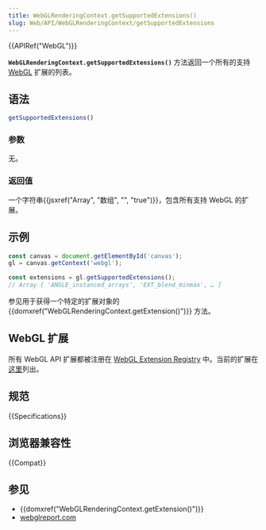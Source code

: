 ```yaml
---
title: WebGLRenderingContext.getSupportedExtensions()
slug: Web/API/WebGLRenderingContext/getSupportedExtensions
---
```


{{APIRef("WebGL")}}

**`WebGLRenderingContext.getSupportedExtensions()`** 方法返回一个所有的支持 [WebGL](/zh-CN/docs/Web/API/WebGL_API) 扩展的列表。

## 语法

```js
getSupportedExtensions()
```

### 参数

无。

### 返回值

一个字符串{{jsxref("Array", "数组", "", "true")}}，包含所有支持 WebGL 的扩展。

## 示例

```js
const canvas = document.getElementById('canvas');
gl = canvas.getContext('webgl');

const extensions = gl.getSupportedExtensions();
// Array [ 'ANGLE_instanced_arrays', 'EXT_blend_minmax', … ]
```

参见用于获得一个特定的扩展对象的 {{domxref("WebGLRenderingContext.getExtension()")}} 方法。

## WebGL 扩展

所有 WebGL API 扩展都被注册在 [WebGL Extension Registry](https://www.khronos.org/registry/webgl/extensions/) 中。当前的扩展在[这里](/zh-CN/docs/Web/API/WebGL_API#扩展)列出。

## 规范

{{Specifications}}

## 浏览器兼容性

{{Compat}}

## 参见

- {{domxref("WebGLRenderingContext.getExtension()")}}
- [webglreport.com](https://webglreport.com)
